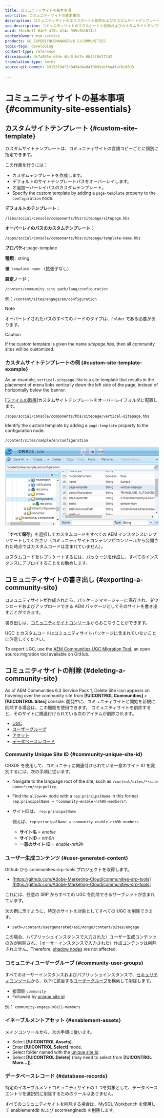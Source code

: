 ```yaml
---
title: コミュニティサイトの基本事項
seo-title: コミュニティサイトの基本事項
description: コミュニティサイトのエクスポートと削除およびカスタムサイトテンプレートの作成
seo-description: コミュニティサイトのエクスポートと削除およびカスタムサイトテンプレートの作成
uuid: f0ec0e71-64e9-415a-b14a-939a9b1611c1
contentOwner: msm-service
products: SG_EXPERIENCEMANAGER/6.5/COMMUNITIES
topic-tags: developing
content-type: reference
discoiquuid: dc7a085e-d6de-4bc8-bd7e-6b43f8d172d2
translation-type: tm+mt
source-git-commit: 89156f94f2d0494d44d4f0b99abfba4fafbc66d3

---
```



# コミュニティサイトの基本事項 {#community-site-essentials}

## カスタムサイトテンプレート {#custom-site-template}

カスタムサイトテンプレートは、コミュニティサイトの言語コピーごとに個別に指定できます。

この作業を行うには：

* カスタムテンプレートを作成します。
* デフォルトのサイトテンプレートパスをオーバーレイします。
* オ追加ーバーレイパスのカスタムテンプレート。
* Specify the custom template by adding a `page-template` property to the `configuration` node.

**デフォルトのテンプレート**：

`/libs/social/console/components/hbs/sitepage/sitepage.hbs`

**オーバーレイのパスのカスタムテンプレート**：

`/apps/social/console/components/hbs/sitepage/template-name.hbs`

**プロパティ**:page-template

**種類**：string

**値**: `template-name` （拡張子なし）

**設定ノード**：

`/content/community site path/lang/configuration`

例：`/content/sites/engage/en/configuration`

>[!NOTE]
>
>オーバーレイされたパスのすべてのノードのタイプは、`Folder` である必要があります。


>[!CAUTION]
>
>If the custom template is given the name *sitepage.hbs*, then all community sites will be customized.


### カスタムサイトテンプレートの例 {#custom-site-template-example}

As an example, `vertical-sitepage.hbs` is a site template that results in the placement of menu links vertically down the left side of the page, instead of horizontally below the banner.

[[ファイルの取得](assets/vertical-sitepage.hbs)]カスタムサイトテンプレートをオーバーレイフォルダに配置します。

`/apps/social/console/components/hbs/sitepage/vertical-sitepage.hbs`

Identify the custom template by adding a `page-template` property to the configuration node:

`/content/sites/sample/en/configuration`

![chlimage_1-80](assets/chlimage_1-80.png)

「**すべて保存**」を選択してカスタムコードをすべての AEM インスタンスにレプリケートしてください（コミュニティサイトコンテンツがコンソールから公開された時点ではカスタムコードは含まれていません）。

カスタムコードをレプリケートするには、[パッケージを作成](../../help/sites-administering/package-manager.md#creating-a-new-package)し、すべてのインスタンスにデプロイすることをお勧めします。

## コミュニティサイトの書き出し {#exporting-a-community-site}

コミュニティサイトが作成されたら、パッケージマネージャーに保存され、ダウンロードおよびアップロードできる AEM パッケージとしてそのサイトを書き出すことができます。

書き出しは、[コミュニティサイトコンソール](sites-console.md#exporting-the-site)からおこなうことができます。

UGC とカスタムコードはコミュニティサイトパッケージに含まれていないことに注意してください。

To export UGC, use the [AEM Communities UGC Migration Tool](https://github.com/Adobe-Marketing-Cloud/communities-ugc-migration), an open source migration tool available on GitHub.

## コミュニティサイトの削除 {#deleting-a-community-site}

As of AEM Communities 6.3 Service Pack 1, Delete Site icon appears on hovering over the community site from **[!UICONTROL Communities]** > **[!UICONTROL Sites]** console. 開発中に、コミュニティサイトと開始を新規に削除する場合は、この機能を使用できます。 コミュニティサイトを削除すると、そのサイトに関連付けられている次のアイテムが削除されます。

* [UGC](#user-generated-content)
* [ユーザーグループ](#community-user-groups)
* [アセット](#enablement-assets)
* [データベースレコード](#database-records)

### Community Unique Site ID {#community-unique-site-id}

CRXDE を使用して、コミュニティに関連付けられている一意のサイト ID を識別するには、次の手順に従います。

* Navigate to the language root of the site, such as `/content/sites/*<site name>*/en/rep:policy`.

* Find the `allow<#>` node with a `rep:principalName` in this format `rep:principalName = *community-enable-nrh9h-members*`.

* サイトIDは、 `rep:principalName`

   例えば、`rep:principalName = community-enable-nrh9h-members`

   * **サイト名** = *enable*
   * **サイトID** = *nrh9h*
   * **一意のサイト ID** = *enable-nrh9h*

### ユーザー生成コンテンツ {#user-generated-content}

Github から communities-srp-tools プロジェクトを取得します。

* [https://github.com/Adobe-Marketing-Cloud/communities-srp-tools](https://github.com/Adobe-Marketing-Cloud/communities-srp-tools)

これには、任意の SRP からすべての UGC を削除できるサーブレットが含まれています。

次の例に示すように、特定のサイトを対象としてすべての UGC を削除できます。

* `path=/content/usergenerated/asi/mongo/content/sites/engage`

この場合、（パブリッシュインスタンスで入力された）ユーザー生成コンテンツのみが削除され、（オーサーインスタンスで入力された）作成コンテンツは削除されません。Therefore, [shadow nodes](srp.md#shadownodes) are not affected.

### コミュニティユーザーグループ {#community-user-groups}

すべてのオーサーインスタンスおよびパブリッシュインスタンスで、[セキュリティコンソール](../../help/sites-administering/security.md)から、以下に該当する[ユーザーグループ](users.md)を検索して削除します。

* 接頭辞 `community`
* Followed by [unique site id](#community-unique-site-id)

例： `community-engage-x0e11-members`

### イネーブルメントアセット {#enablement-assets}

メインコンソールから、次の手順に従います。

* Select **[!UICONTROL Assets]**.
* Enter **[!UICONTROL Select]** mode.
* Select folder named with the [unique site Id](#community-unique-site-id).
* Select **[!UICONTROL Delete]** (may need to select from **[!UICONTROL More...]**).

### データベースレコード {#database-records}

特定のイネーブルメントコミュニティサイトの 1 つを対象として、データベースエントリを選択的に削除するためのツールはありません。

すべてのコミュニティサイトを削除する場合は、MySQL Workbench を使用して enablementdb および scormenginedb を削除します。
